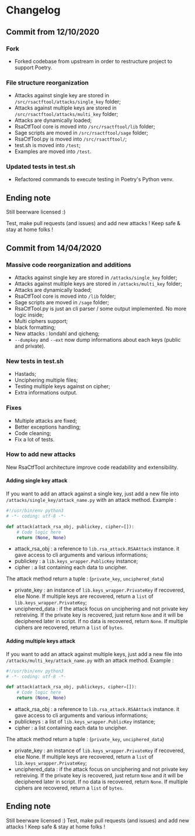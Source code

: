 # Changelog

## Commit from 12/10/2020

### Fork

- Forked codebase from upstream in order to restructure project to support Poetry.

### File structure reorganization

- Attacks against single key are stored in `/src/rsactftool/attacks/single_key` folder;
- Attacks against multiple keys are stored in  `/src/rsactftool/attacks/multi_key` folder;
- Attacks are dynamically loaded;
- RsaCtfTool core is moved into `/src/rsactftool/lib` folder;
- Sage scripts are moved in `/src/rsactftool/sage` folder;
- RsaCtfTool.py is moved into `/src/rsactftool/`;
- test.sh is moved into `/test`;
- Examples are moved into `/test`.

### Updated tests in test.sh

- Refactored commands to execute testing in Poetry's Python venv.

## Ending note

Still beerware licensed :)

Test, make pull requests (and issues) and add new attacks !
Keep safe & stay at home folks !

## Commit from 14/04/2020

### Massive code reorganization and additions

- Attacks against single key are stored in  `/attacks/single_key` folder;
- Attacks against multiple keys are stored in  `/attacks/multi_key` folder;
- Attacks are dynamically loaded;
- RsaCtfTool core is moved into `/lib` folder;
- Sage scripts are moved in `/sage` folder;
- RsaCtfTool.py is just an cli parser / some output implemented. No more logic inside;
- Multi ciphers support;
- black formatting;
- New attacks : londahl and qicheng;
- `--dumpkey` and `--ext` now dump informations about each keys (public and private).

### New tests in test.sh

- Hastads;
- Unciphering multiple files;
- Testing multiple keys against on cipher;
- Extra informations output.

### Fixes

- Multiple attacks are fixed;
- Better exceptions handling;
- Code cleaning;
- Fix a lot of tests.

### How to add new attacks

New RsaCtfTool architecture improve code readability and extensibility.

#### Adding single key attack

If you want to add an attack against a single key, just add a new file into `/attacks/single_key/attack_name.py` with an attack method.
Example :

```python
#!/usr/bin/env python3
# -*- coding: utf-8 -*-

def attack(attack_rsa_obj, publickey, cipher=[]):
    # Code logic here
    return (None, None)
```

- attack_rsa_obj : a reference to `lib.rsa_attack.RSAAttack` instance. it gave access to cli arguments and various informations;
- publickey : a `lib.keys_wrapper.PublicKey` instance;
- cipher : a list containing each data to uncipher.

The attack method return a tuple :
(`private_key`, `unciphered_data`)

- private_key : an instance of `lib.keys_wrapper.PrivateKey` if recovered, else None. If multiple keys are recovered, return a `list` of `lib.keys_wrapper.PrivateKey`;
- unciphered_data : if the attack focus on unciphering and not private key retreiving. If the private key is recovered, just return `None` and it will be deciphered later in script. If no data is recovered, return `None`. If multiple ciphers are recovered, return a `list` of `bytes`.

#### Adding multiple keys attack

If you want to add an attack against multiple keys, just add a new file into `/attacks/multi_key/attack_name.py` with an attack method.
Example :

```python
#!/usr/bin/env python3
# -*- coding: utf-8 -*-

def attack(attack_rsa_obj, publickeys, cipher=[]):
    # Code logic here
    return (None, None)
```

- attack_rsa_obj : a reference to `lib.rsa_attack.RSAAttack` instance. it gave access to cli arguments and various informations;
- publickeys : a list of `lib.keys_wrapper.PublicKey` instance;
- cipher : a list containing each data to uncipher.

The attack method return a tuple :
(`private_key`, `unciphered_data`)

- private_key : an instance of `lib.keys_wrapper.PrivateKey` if recovered, else None. If multiple keys are recovered, return a `list` of `lib.keys_wrapper.PrivateKey`;
- unciphered_data : if the attack focus on unciphering and not private key retreiving. If the private key is recovered, just return `None` and it will be deciphered later in script. If no data is recovered, return `None`. If multiple ciphers are recovered, return a `list` of `bytes`.

## Ending note

Still beerware licensed :)
Test, make pull requests (and issues) and add new attacks !
Keep safe & stay at home folks !
